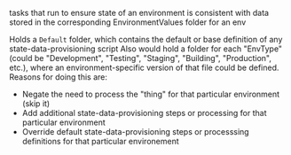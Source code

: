 tasks that run to ensure state of an environment is consistent with data stored in the corresponding EnvironmentValues folder for an env

Holds a `Default` folder, which contains the default or base definition of any state-data-provisioning script
Also would hold a folder for each "EnvType" (could be "Development", "Testing", "Staging", "Building", "Production", etc.), where an environment-specific version of that file could be defined. Reasons for doing this are:
- Negate the need to process the "thing" for that particular environment (skip it)
- Add additional state-data-provisioning steps or processing for that particular environment
- Override default state-data-provisioning steps or processsing definitions for that particular environement